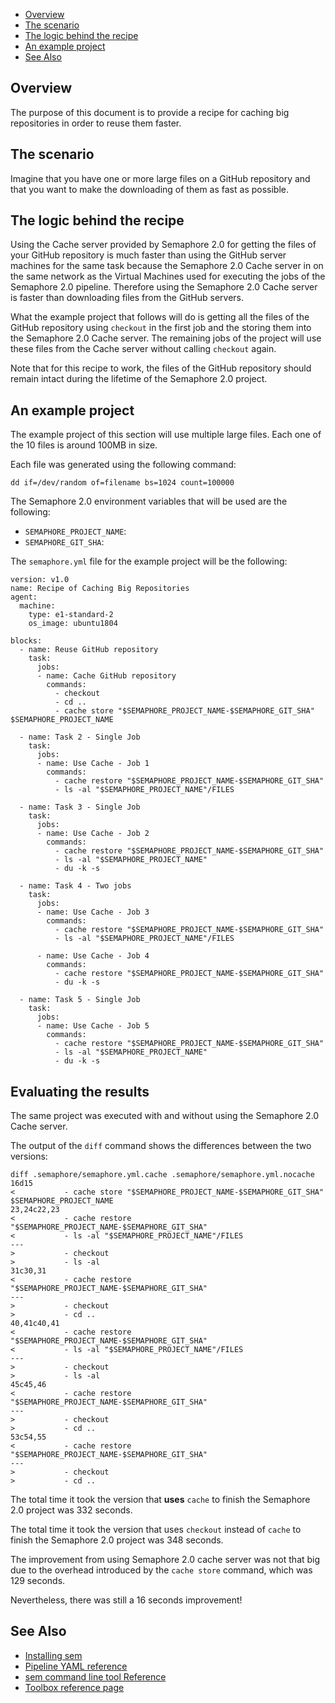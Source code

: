 
* [Overview](#overview)
* [The scenario](#the-scenario)
* [The logic behind the recipe](#the-logic-behind-the-recipe)
* [An example project](#an-example-project)
* [See Also](#see-also)

## Overview

The purpose of this document is to provide a recipe for caching big
repositories in order to reuse them faster.

## The scenario

Imagine that you have one or more large files on a GitHub repository and that
you want to make the downloading of them as fast as possible.

## The logic behind the recipe

Using the Cache server provided by Semaphore 2.0 for getting the files of your
GitHub repository is much faster than using the GitHub server machines for the
same task because the Semaphore 2.0 Cache server in on the same network as the
Virtual Machines used for executing the jobs of the Semaphore 2.0 pipeline.
Therefore using the Semaphore 2.0 Cache server is faster than downloading files
from the GitHub servers.

What the example project that follows will do is getting all the files of the
GitHub repository using `checkout` in the first job and the storing them into
the Semaphore 2.0 Cache server. The remaining jobs of the project will use
these files from the Cache server without calling `checkout` again.

Note that for this recipe to work, the files of the GitHub repository should
remain intact during the lifetime of the Semaphore 2.0 project.

## An example project

The example project of this section will use multiple large files. Each one of
the 10 files is around 100MB in size.

Each file was generated using the following command:

    dd if=/dev/random of=filename bs=1024 count=100000

The Semaphore 2.0 environment variables that will be used are the following:

* `SEMAPHORE_PROJECT_NAME`:
* `SEMAPHORE_GIT_SHA`:


The `semaphore.yml` file for the example project will be the following:

	version: v1.0
	name: Recipe of Caching Big Repositories
	agent:
	  machine:
	    type: e1-standard-2
	    os_image: ubuntu1804
    
	blocks:
	  - name: Reuse GitHub repository
	    task:
	      jobs:
	      - name: Cache GitHub repository
	        commands:
	          - checkout
	          - cd ..
	          - cache store "$SEMAPHORE_PROJECT_NAME-$SEMAPHORE_GIT_SHA" $SEMAPHORE_PROJECT_NAME
    
	  - name: Task 2 - Single Job
	    task:
	      jobs:
	      - name: Use Cache - Job 1
	        commands:
	          - cache restore "$SEMAPHORE_PROJECT_NAME-$SEMAPHORE_GIT_SHA"
	          - ls -al "$SEMAPHORE_PROJECT_NAME"/FILES
    
	  - name: Task 3 - Single Job
	    task:
	      jobs:
	      - name: Use Cache - Job 2
	        commands:
	          - cache restore "$SEMAPHORE_PROJECT_NAME-$SEMAPHORE_GIT_SHA"
	          - ls -al "$SEMAPHORE_PROJECT_NAME"
	          - du -k -s
    
	  - name: Task 4 - Two jobs
	    task:
	      jobs:
	      - name: Use Cache - Job 3
	        commands:
	          - cache restore "$SEMAPHORE_PROJECT_NAME-$SEMAPHORE_GIT_SHA"
	          - ls -al "$SEMAPHORE_PROJECT_NAME"/FILES
    
	      - name: Use Cache - Job 4
	        commands:
	          - cache restore "$SEMAPHORE_PROJECT_NAME-$SEMAPHORE_GIT_SHA"
	          - du -k -s
    
	  - name: Task 5 - Single Job
	    task:
	      jobs:
	      - name: Use Cache - Job 5
	        commands:
	          - cache restore "$SEMAPHORE_PROJECT_NAME-$SEMAPHORE_GIT_SHA"
	          - ls -al "$SEMAPHORE_PROJECT_NAME"
	          - du -k -s


## Evaluating the results

The same project was executed with and without using the Semaphore 2.0 Cache
server.

The output of the `diff` command shows the differences between the two
versions:

	diff .semaphore/semaphore.yml.cache .semaphore/semaphore.yml.nocache
	16d15
	<           - cache store "$SEMAPHORE_PROJECT_NAME-$SEMAPHORE_GIT_SHA" $SEMAPHORE_PROJECT_NAME
	23,24c22,23
	<           - cache restore "$SEMAPHORE_PROJECT_NAME-$SEMAPHORE_GIT_SHA"
	<           - ls -al "$SEMAPHORE_PROJECT_NAME"/FILES
	---
	>           - checkout
	>           - ls -al
	31c30,31
	<           - cache restore "$SEMAPHORE_PROJECT_NAME-$SEMAPHORE_GIT_SHA"
	---
	>           - checkout
	>           - cd ..
	40,41c40,41
	<           - cache restore "$SEMAPHORE_PROJECT_NAME-$SEMAPHORE_GIT_SHA"
	<           - ls -al "$SEMAPHORE_PROJECT_NAME"/FILES
	---
	>           - checkout
	>           - ls -al
	45c45,46
	<           - cache restore "$SEMAPHORE_PROJECT_NAME-$SEMAPHORE_GIT_SHA"
	---
	>           - checkout
	>           - cd ..
	53c54,55
	<           - cache restore "$SEMAPHORE_PROJECT_NAME-$SEMAPHORE_GIT_SHA"
	---
	>           - checkout
	>           - cd ..

The total time it took the version that **uses** `cache` to finish the
Semaphore 2.0 project was 332 seconds.

The total time it took the version that uses `checkout` instead of `cache` to
finish the Semaphore 2.0 project was 348 seconds.

The improvement from using Semaphore 2.0 cache server was not that big due to
the overhead introduced by the `cache store` command, which was 129 seconds.

Nevertheless, there was still a 16 seconds improvement!

## See Also

* [Installing sem](https://docs.semaphoreci.com/article/63-your-first-project)
* [Pipeline YAML reference](https://docs.semaphoreci.com/article/50-pipeline-yaml)
* [sem command line tool Reference](https://docs.semaphoreci.com/article/53-sem-reference)
* [Toolbox reference page](https://docs.semaphoreci.com/article/54-toolbox-reference)
